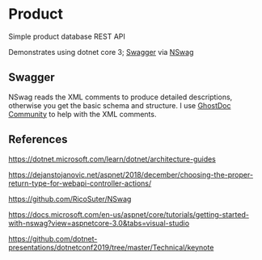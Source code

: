 # Product

Simple product database REST API

Demonstrates using dotnet core 3; [Swagger](https://swagger.io/) via [NSwag](https://github.com/RicoSuter/NSwag)

## Swagger

NSwag reads the XML comments to produce detailed descriptions, otherwise you get the basic schema and structure. I use [GhostDoc Community](https://submain.com/download/ghostdoc/community/) to help with the XML comments.

## References

https://dotnet.microsoft.com/learn/dotnet/architecture-guides

https://dejanstojanovic.net/aspnet/2018/december/choosing-the-proper-return-type-for-webapi-controller-actions/

https://github.com/RicoSuter/NSwag

https://docs.microsoft.com/en-us/aspnet/core/tutorials/getting-started-with-nswag?view=aspnetcore-3.0&tabs=visual-studio

https://github.com/dotnet-presentations/dotnetconf2019/tree/master/Technical/keynote


